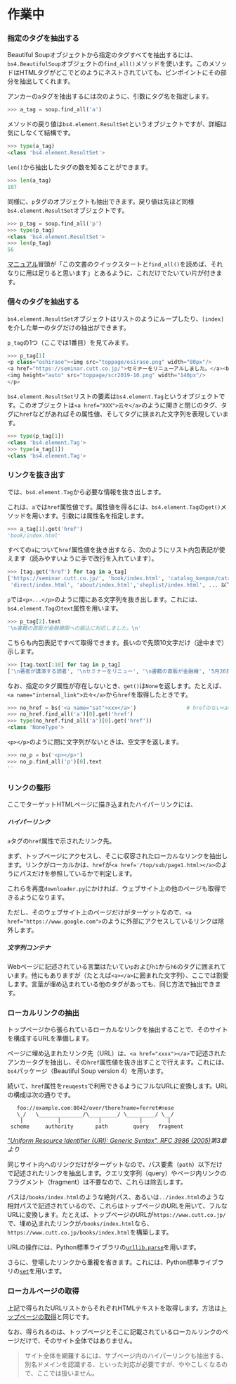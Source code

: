 # 作業中


### 指定のタグを抽出する

Beautiful Soupオブジェクトから指定のタグすべてを抽出するには、`bs4.BeautifulSoup`オブジェクトの`find_all()`メソッドを使います。このメソッドはHTMLタグがどこでどのようにネストされていても、ピンポイントにその部分を抽出してくれます。

アンカーの`a`タグを抽出するには次のように、引数にタグ名を指定します。

```Python
>>> a_tag = soup.find_all('a')
```

メソッドの戻り値は`bs4.element.ResultSet`というオブジェクトですが、詳細は気にしなくて結構です。

```Python
>>> type(a_tag)
<class 'bs4.element.ResultSet'>
```

`len()`から抽出したタグの数を知ることができます。

```Python
>>> len(a_tag)
107
```

同様に、`p`タグのオブジェクトも抽出できます。戻り値は先ほど同様`bs4.element.ResultSet`オブジェクトです。

```Python
>>> p_tag = soup.find_all('p')
>>> type(p_tag)
<class 'bs4.element.ResultSet'>
>>> len(p_tag)
56
```

[マニュアル](http://kondou.com/BS4/ "LINK")冒頭が「この文書のクイックスタートと`find_all()`を読めば、それなりに用は足りると思います」とあるように、これだけでたいてい片が付きます。


### 個々のタグを抽出する

`bs4.element.ResultSet`オブジェクトはリストのようにループしたり、`[index]`を介した単一のタグだけの抽出ができます。

`p_tag`の1つ（ここでは1番目）を見てみます。

```Python
>>> p_tag[1]
<p class="oshirase"><img src="toppage/osirase.png" width="80px"/>
<a href="https://seminar.cutt.co.jp/">セミナーをリニューアルしました。</a><br/>
<img height="auto" src="toppage/scr2019-10.png" width="140px"/>
</p>
```

`bs4.element.ResultSet`リストの要素は`bs4.element.Tag`というオブジェクトです。このオブジェクトは`<a href="XXX">云々</a>`のように開きと閉じのタグ、タグに`href`などがあればその属性値、そしてタグに挟まれた文字列を表現しています。

```Python
>>> type(p_tag[1])
<class 'bs4.element.Tag'>
>>> type(a_tag[1])
<class 'bs4.element.Tag'>
```


### リンクを抜き出す

では、`bs4.element.Tag`から必要な情報を抜き出します。

これは、`a`では`href`属性値です。属性値を得るには、`bs4.element.Tag`の`get()`メソッドを用います。引数には属性名を指定します。

```Python
>>> a_tag[1].get('href')
'book/index.html'
```

すべての`a`について`href`属性値を抜き出すなら、次のようにリスト内包表記が使えます（読みやすいように手で改行を入れています）。

```Python
>>> [tag.get('href') for tag in a_tag]
['https://seminar.cutt.co.jp/', 'book/index.html', 'catalog_kenpon/catalog_kenpon.html',
 'direct/index.html', 'about/index.html','shoplist/index.html', ... 以下略]
```

`p`では`<p>...</p>`のように間にある文字列を抜き出します。これには、`bs4.element.Tag`の`text`属性を用います。

```Python
>>> p_tag[2].text
'\n書籍の直販が金融機関への振込に対応しました。\n'
```

こちらも内包表記ですべて取得できます。長いので先頭10文字だけ（途中まで）示します。

```Python
>>> [tag.text[:10] for tag in p_tag]
['\n著者が講演する読者', '\nセミナーをリニュー', '\n書籍の直販が金融機', '5月26日発売', ...以下略]
```

なお、指定のタグ属性が存在しないとき、`get()`は`None`を返します。たとえば、`<a name="internal_link">云々</a>`から`href`を取得したときです。

```Python
>>> no_href = bs('<a name="sat">xxx</a>')                # hrefのない<a>
>>> no_href.find_all('a')[0].get('href')
>>> type(no_href.find_all('a')[0].get('href'))
<class 'NoneType'>
```

`<p></p>`のように間に文字列がないときは、空文字を返します。

```Python
>>> no_p = bs('<p></p>')
>>> no_p.find_all('p')[0].text
''
```

### リンクの整形

ここでターゲットHTMLページに描き込まれたハイパーリンクには、


##### ハイパーリンク

`a`タグの`href`属性で示されたリンク先。

まず、トップページにアクセスし、そこに収容されたローカルなリンクを抽出します。リンクがローカルかは、`href`が`<a href='/top/sub/page1.html></a>`のようにパスだけを参照しているかで判定します。

これらを再度`downloader.py`にかければ、ウェブサイト上の他のページも取得できるようになります。



ただし、そのウェブサイト上のページだけがターゲットなので、`<a href="https://www.google.com">`のように外部にアクセスしているリンクは除外します。

##### 文字列コンテナ

Webページに記述されている言葉はたいてい`p`および`h1`から`h6`のタグに囲まれています。他にもありますが（たとえば`<a></a>`に囲まれた文字列）、ここでは割愛します。言葉が埋め込まれている他のタグがあっても、同じ方法で抽出できます。



### ローカルリンクの抽出

トップページから張られているローカルなリンクを抽出することで、そのサイトを構成するURLを準備します。

ページに埋め込まれたリンク先（URL）は、`<a href="xxxx"></a>`で記述されたアンカータグを抽出し、その`href`属性値を抜き出すことで行えます。これには、`bs4`パッケージ（Beautiful Soup version 4）を用います。

続いて、`href`属性を`reuqests`で利用できるようにフルなURLに変換します。URLの構成は次の通りです。

```
   foo://example.com:8042/over/there?name=ferret#nose
   \_/   \______________/\_________/ \_________/ \__/
    |           |            |            |        |
 scheme     authority       path        query   fragment
```
*["Uniform Resource Identifier (URI): Generic Syntax", RFC 3986 (2005)](https://datatracker.ietf.org/doc/html/rfc3986#section-3 "LINK")第3章より*

同じサイト内へのリンクだけがターゲットなので、パス要素（`path`）以下だけで記述されたリンクを抽出します。クエリ文字列（query）やページ内リンクのフラグメント（fragment）は不要なので、これらは除去します。

パスは`/books/index.html`のような絶対パス、あるいは`../index.html`のような相対パスで記述されているので、これらはトップページのURLを用いて、フルなURLに変換します。たとえば、トップページのURLが`https://www.cutt.co.jp/`で、埋め込まれたリンクが`/books/index.html`なら、`https://www.cutt.co.jp/books/index.html`を構築します。

URLの操作には、Python標準ライブラリの[`urllib.parse`](https://docs.python.org/ja/3/library/urllib.parse.html "LINK")を用います。

さらに、登場したリンクから重複を省きます。これには、Python標準ライブラリの[`set`](https://docs.python.org/ja/3/library/stdtypes.html#set-types-set-frozenset "LINK")を用います。


### ローカルページの取得

上記で得られたURLリストからそれぞれHTMLテキストを取得します。方法は[トップページの取得](#トップページの取得 "INTERNAL")と同じです。

なお、得られるのは、トップページとそこに記載されているローカルリンクのページだけで、そのサイト全体ではありません。

> サイト全体を網羅するには、サブページ内のハイパーリンクも抽出する、別名ドメインを認識する、といった対応が必要ですが、ややこしくなるので、ここでは扱いません。



